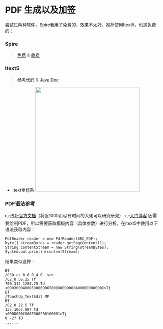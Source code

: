 # PDF 生成以及加签

尝试过两种软件，Spire我用了免费的，效果不太好，推荐使用Itext5，也是免费的：
### Spire
> [免费](https://www.e-iceblue.cn/Introduce/Spire-PDF-JAVA.html) & [收费](https://www.e-iceblue.cn/Introduce/Free-Spire-PDF-JAVA.html)
### Itext5
> [参考代码](https://itextpdf.com/en/resources/examples/itext-5-legacy) & [Java Doc](https://api.itextpdf.com/iText5/5.5.9/)
* Itext坐标系
 <img src="/pic/coordinate.png" height="340"></img>

### PDF语法参考
:point_right:[PDF官方文档](https://www.adobe.com/content/dam/acom/en/devnet/pdf/pdfs/pdf_reference_archives/PDFReference.pdf)（将近1000页:expressionless:有时间的大佬可以研究研究）
:point_right:[入门博客](https://gendignoux.com/blog/2016/10/04/pdf-basics.html)
因需要绘制PDF，所以需要获取模板内容（具体参数）进行分析。在itext5中使用以下语法获取内容：
```
PdfReader reader = new PdfReader(SRC_PDF);
byte[] streamBytes = reader.getPageContent(1);
String contentStream = new String(streamBytes);
System.out.println(contentStream);
```
结果类似这种：
```
BT
/CS0 cs 0.6 0.4 0  scn
/C2_0 56.25 Tf
700.312 1203.75 Td
<0003000400050006000700080009000A000B0008000C>Tj
ET
/TouchUp_TextEdit MP
BT
/C2_0 22.5 Tf
135 1067.907 Td
<000D000C000E000F00100001>Tj
0 -27 TD
......
```
